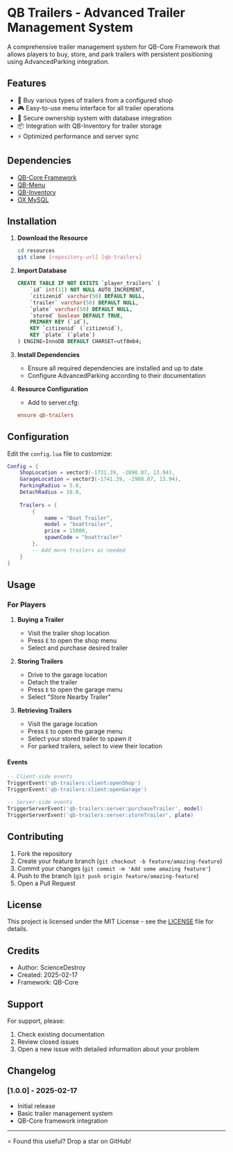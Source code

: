 # QB Trailers - Advanced Trailer Management System

A comprehensive trailer management system for QB-Core Framework that allows players to buy, store, and park trailers with persistent positioning using AdvancedParking integration.

## Features

- 🚛 Buy various types of trailers from a configured shop
- 🎮 Easy-to-use menu interface for all trailer operations
- 🔐 Secure ownership system with database integration
- 📦 Integration with QB-Inventory for trailer storage
- ⚡ Optimized performance and server sync

## Dependencies

- [QB-Core Framework](https://github.com/qbcore-framework/qb-core)
- [QB-Menu](https://github.com/qbcore-framework/qb-menu)
- [QB-Inventory](https://github.com/qbcore-framework/qb-inventory)
- [OX MySQL](https://github.com/overextended/oxmysql)

## Installation

1. **Download the Resource**
   ```bash
   cd resources
   git clone [repository-url] [qb-trailers]
   ```

2. **Import Database**
   ```sql
   CREATE TABLE IF NOT EXISTS `player_trailers` (
       `id` int(11) NOT NULL AUTO_INCREMENT,
       `citizenid` varchar(50) DEFAULT NULL,
       `trailer` varchar(50) DEFAULT NULL,
       `plate` varchar(50) DEFAULT NULL,
       `stored` boolean DEFAULT TRUE,
       PRIMARY KEY (`id`),
       KEY `citizenid` (`citizenid`),
       KEY `plate` (`plate`)
   ) ENGINE=InnoDB DEFAULT CHARSET=utf8mb4;
   ```

3. **Install Dependencies**
   - Ensure all required dependencies are installed and up to date
   - Configure AdvancedParking according to their documentation

4. **Resource Configuration**
   - Add to server.cfg:
   ```cfg
   ensure qb-trailers
   ```

## Configuration

Edit the `config.lua` file to customize:

```lua
Config = {
    ShopLocation = vector3(-1731.39, -2898.87, 13.94),
    GarageLocation = vector3(-1741.39, -2908.87, 13.94),
    ParkingRadius = 5.0,
    DetachRadius = 10.0,
    
    Trailers = {
        {
            name = "Boat Trailer",
            model = "boattrailer",
            price = 15000,
            spawnCode = "boattrailer"
        },
        -- Add more trailers as needed
    }
}
```

## Usage

### For Players

1. **Buying a Trailer**
   - Visit the trailer shop location
   - Press `E` to open the shop menu
   - Select and purchase desired trailer

2. **Storing Trailers**
   - Drive to the garage location
   - Detach the trailer
   - Press `E` to open the garage menu
   - Select "Store Nearby Trailer"

3. **Retrieving Trailers**
   - Visit the garage location
   - Press `E` to open the garage menu
   - Select your stored trailer to spawn it
   - For parked trailers, select to view their location

#### Events
```lua
-- Client-side events
TriggerEvent('qb-trailers:client:openShop')
TriggerEvent('qb-trailers:client:openGarage')

-- Server-side events
TriggerServerEvent('qb-trailers:server:purchaseTrailer', model)
TriggerServerEvent('qb-trailers:server:storeTrailer', plate)
```

## Contributing

1. Fork the repository
2. Create your feature branch (`git checkout -b feature/amazing-feature`)
3. Commit your changes (`git commit -m 'Add some amazing feature'`)
4. Push to the branch (`git push origin feature/amazing-feature`)
5. Open a Pull Request

## License

This project is licensed under the MIT License - see the [LICENSE](LICENSE) file for details.

## Credits

- Author: ScienceDestroy
- Created: 2025-02-17
- Framework: QB-Core

## Support

For support, please:
1. Check existing documentation
2. Review closed issues
3. Open a new issue with detailed information about your problem

## Changelog

### [1.0.0] - 2025-02-17
- Initial release
- Basic trailer management system
- QB-Core framework integration

---
⭐ Found this useful? Drop a star on GitHub!
